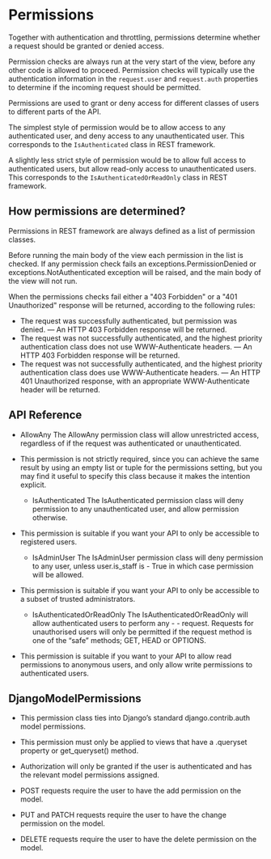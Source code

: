 # Permissions

Together with authentication and throttling, permissions determine whether a request should be granted or denied access.

Permission checks are always run at the very start of the view, before any other code is allowed to proceed.
Permission checks will typically use the authentication information in the `request.user` and `request.auth` properties to determine if the incoming request should be permitted.

Permissions are used to grant or deny access for different classes of users to different parts of the API.

The simplest style of permission would be to allow access to any authenticated user, and deny access to any unauthenticated user.
This corresponds to the `IsAuthenticated` class in REST framework.

A slightly less strict style of permission would be to allow full access to authenticated users, but allow read-only access to unauthenticated users.
This corresponds to the `IsAuthenticatedOrReadOnly` class in REST framework.

## How permissions are determined?

Permissions in REST framework are always defined as a list of permission classes.

Before running the main body of the view each permission in the list is checked. If any permission check fails an exceptions.PermissionDenied or exceptions.NotAuthenticated exception will be raised, and the main body of the view will not run.

When the permissions checks fail either a "403 Forbidden" or a "401 Unauthorized" response will be returned, according to the following rules:

- The request was successfully authenticated, but permission was denied. — An HTTP 403 Forbidden response will be returned.
- The request was not successfully authenticated, and the highest priority authentication class does not use WWW-Authenticate headers. — An HTTP 403 Forbidden response will be returned.
- The request was not successfully authenticated, and the highest priority authentication class does use WWW-Authenticate headers. — An HTTP 401 Unauthorized response, with an appropriate WWW-Authenticate header will be returned.

## API Reference

- AllowAny The AllowAny permission class will allow unrestricted access, regardless of if the request was authenticated or unauthenticated.

- This permission is not strictly required, since you can achieve the same result by using an empty list or tuple for the permissions setting, but you may find it useful to specify this class because it makes the intention explicit.

  - IsAuthenticated The IsAuthenticated permission class will deny permission to any unauthenticated user, and allow permission otherwise.

- This permission is suitable if you want your API to only be accessible to registered users.

  - IsAdminUser The IsAdminUser permission class will deny permission to any user, unless user.is_staff is - True in which case permission will be allowed.

- This permission is suitable if you want your API to only be accessible to a subset of trusted administrators.

  - IsAuthenticatedOrReadOnly The IsAuthenticatedOrReadOnly will allow authenticated users to perform any - - request. Requests for unauthorised users will only be permitted if the request method is one of the “safe” methods; GET, HEAD or OPTIONS.

- This permission is suitable if you want to your API to allow read permissions to anonymous users, and only allow write permissions to authenticated users.

## DjangoModelPermissions

- This permission class ties into Django’s standard django.contrib.auth model permissions.

- This permission must only be applied to views that have a .queryset property or get_queryset() method.

- Authorization will only be granted if the user is authenticated and has the relevant model permissions assigned.

- POST requests require the user to have the add permission on the model.

- PUT and PATCH requests require the user to have the change permission on the model.

- DELETE requests require the user to have the delete permission on the model.
